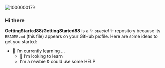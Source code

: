 ![1000000179](https://github.com/GettingStarted88/GettingStarted88/assets/138431653/0e5e5699-a33d-497e-9da9-f16ec10fdc63)
### Hi there 
**GettingStarted88/GettingStarted88** is a ✨ _special_ ✨ repository because its `README.md` (this file) appears on your GitHub profile.
Here are some ideas to get you started:
- 🌱 I’m currently learning ...
  - 🤔 I’m looking to learn
  - I'm a newbie & could use some HELP
